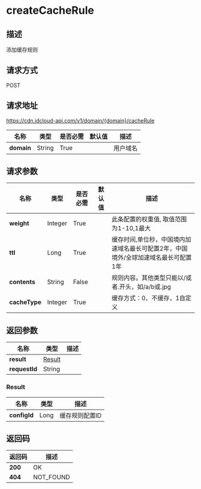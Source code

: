 # createCacheRule


## 描述
添加缓存规则

## 请求方式
POST

## 请求地址
https://cdn.jdcloud-api.com/v1/domain/{domain}/cacheRule

|名称|类型|是否必需|默认值|描述|
|---|---|---|---|---|
|**domain**|String|True| |用户域名|

## 请求参数
|名称|类型|是否必需|默认值|描述|
|---|---|---|---|---|
|**weight**|Integer|True| |此条配置的权重值, 取值范围为1-10,1最大|
|**ttl**|Long|True| |缓存时间,单位秒，中国境内加速域名最长可配置2年，中国境外/全球加速域名最长可配置1年|
|**contents**|String|False| |规则内容。其他类型只能以/或者.开头，如/a/b或.jpg|
|**cacheType**|Integer|True| |缓存方式：0、不缓存，1自定义|


## 返回参数
|名称|类型|描述|
|---|---|---|
|**result**|[Result](createcacherule#result)| |
|**requestId**|String| |

### <div id="result">Result</div>
|名称|类型|描述|
|---|---|---|
|**configId**|Long|缓存规则配置ID|

## 返回码
|返回码|描述|
|---|---|
|**200**|OK|
|**404**|NOT_FOUND|
